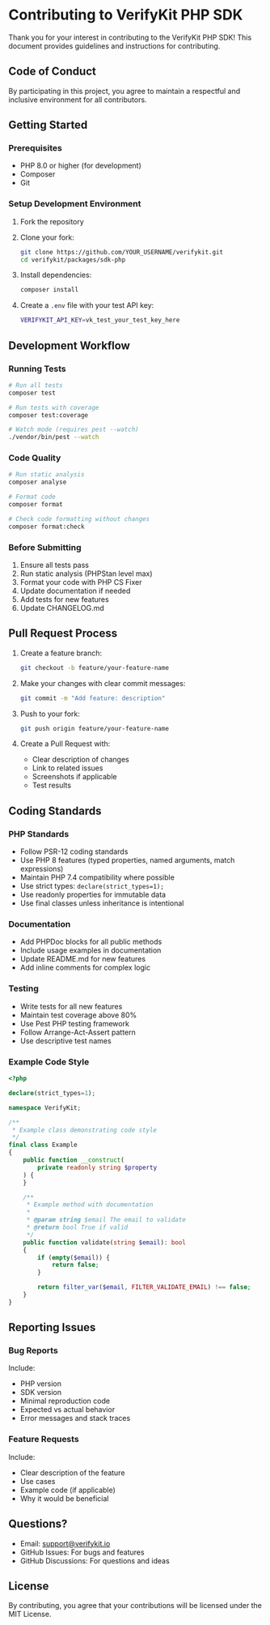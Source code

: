 # Contributing to VerifyKit PHP SDK

Thank you for your interest in contributing to the VerifyKit PHP SDK! This document provides guidelines and instructions for contributing.

## Code of Conduct

By participating in this project, you agree to maintain a respectful and inclusive environment for all contributors.

## Getting Started

### Prerequisites

- PHP 8.0 or higher (for development)
- Composer
- Git

### Setup Development Environment

1. Fork the repository
2. Clone your fork:
   ```bash
   git clone https://github.com/YOUR_USERNAME/verifykit.git
   cd verifykit/packages/sdk-php
   ```

3. Install dependencies:
   ```bash
   composer install
   ```

4. Create a `.env` file with your test API key:
   ```bash
   VERIFYKIT_API_KEY=vk_test_your_test_key_here
   ```

## Development Workflow

### Running Tests

```bash
# Run all tests
composer test

# Run tests with coverage
composer test:coverage

# Watch mode (requires pest --watch)
./vendor/bin/pest --watch
```

### Code Quality

```bash
# Run static analysis
composer analyse

# Format code
composer format

# Check code formatting without changes
composer format:check
```

### Before Submitting

1. Ensure all tests pass
2. Run static analysis (PHPStan level max)
3. Format your code with PHP CS Fixer
4. Update documentation if needed
5. Add tests for new features
6. Update CHANGELOG.md

## Pull Request Process

1. Create a feature branch:
   ```bash
   git checkout -b feature/your-feature-name
   ```

2. Make your changes with clear commit messages:
   ```bash
   git commit -m "Add feature: description"
   ```

3. Push to your fork:
   ```bash
   git push origin feature/your-feature-name
   ```

4. Create a Pull Request with:
   - Clear description of changes
   - Link to related issues
   - Screenshots if applicable
   - Test results

## Coding Standards

### PHP Standards

- Follow PSR-12 coding standards
- Use PHP 8 features (typed properties, named arguments, match expressions)
- Maintain PHP 7.4 compatibility where possible
- Use strict types: `declare(strict_types=1);`
- Use readonly properties for immutable data
- Use final classes unless inheritance is intentional

### Documentation

- Add PHPDoc blocks for all public methods
- Include usage examples in documentation
- Update README.md for new features
- Add inline comments for complex logic

### Testing

- Write tests for all new features
- Maintain test coverage above 80%
- Use Pest PHP testing framework
- Follow Arrange-Act-Assert pattern
- Use descriptive test names

### Example Code Style

```php
<?php

declare(strict_types=1);

namespace VerifyKit;

/**
 * Example class demonstrating code style
 */
final class Example
{
    public function __construct(
        private readonly string $property
    ) {
    }

    /**
     * Example method with documentation
     *
     * @param string $email The email to validate
     * @return bool True if valid
     */
    public function validate(string $email): bool
    {
        if (empty($email)) {
            return false;
        }

        return filter_var($email, FILTER_VALIDATE_EMAIL) !== false;
    }
}
```

## Reporting Issues

### Bug Reports

Include:
- PHP version
- SDK version
- Minimal reproduction code
- Expected vs actual behavior
- Error messages and stack traces

### Feature Requests

Include:
- Clear description of the feature
- Use cases
- Example code (if applicable)
- Why it would be beneficial

## Questions?

- Email: support@verifykit.io
- GitHub Issues: For bugs and features
- GitHub Discussions: For questions and ideas

## License

By contributing, you agree that your contributions will be licensed under the MIT License.
